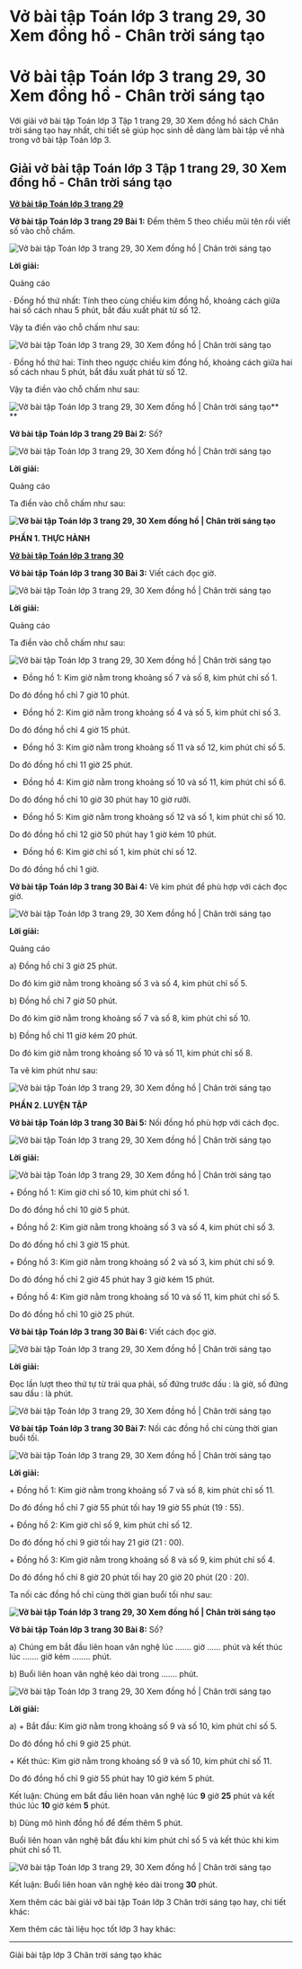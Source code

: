 # Vở bài tập Toán lớp 3 trang 29, 30 Xem đồng hồ - Chân trời sáng tạo

# Vở bài tập Toán lớp 3 trang 29, 30 Xem đồng hồ - Chân trời sáng tạo

Với giải vở bài tập Toán lớp 3 Tập 1 trang 29, 30 Xem đồng hồ sách Chân trời sáng tạo hay nhất, chi tiết sẽ giúp học sinh dễ dàng làm bài tập về nhà trong vở bài tập Toán lớp 3.

## Giải vở bài tập Toán lớp 3 Tập 1 trang 29, 30 Xem đồng hồ - Chân trời sáng tạo

[**Vở bài tập Toán lớp 3 trang 29**](https://vietjack.com/vbt-toan-3-ct/vbt-toan-lop-3-trang-29-tap-1.jsp)

**Vở bài tập Toán lớp 3 trang 29 Bài 1:** Đếm thêm 5 theo chiều mũi tên rồi viết số vào chỗ chấm.

![Vở bài tập Toán lớp 3 trang 29, 30 Xem đồng hồ | Chân trời sáng tạo](https://vietjack.com/vbt-toan-3-ct/images/xem-dong-ho-142419.PNG)

**Lời giải:**

Quảng cáo

∙ Đồng hồ thứ nhất: Tính theo cùng chiều kim đồng hồ, khoảng cách giữa hai số cách nhau 5 phút, bắt đầu xuất phát từ số 12.

Vậy ta điền vào chỗ chấm như sau:

![Vở bài tập Toán lớp 3 trang 29, 30 Xem đồng hồ | Chân trời sáng tạo](https://vietjack.com/vbt-toan-3-ct/images/xem-dong-ho-142425.PNG)

∙ Đồng hồ thứ hai: Tính theo ngược chiều kim đồng hồ, khoảng cách giữa hai số cách nhau 5 phút, bắt đầu xuất phát từ số 12.

Vậy ta điền vào chỗ chấm như sau:

![Vở bài tập Toán lớp 3 trang 29, 30 Xem đồng hồ | Chân trời sáng tạo](https://vietjack.com/vbt-toan-3-ct/images/xem-dong-ho-142421.PNG)**  
**

**Vở bài tập Toán lớp 3 trang 29 Bài 2:** Số?

![Vở bài tập Toán lớp 3 trang 29, 30 Xem đồng hồ | Chân trời sáng tạo](https://vietjack.com/vbt-toan-3-ct/images/xem-dong-ho-142423.PNG)

**Lời giải:**

Quảng cáo

Ta điền vào chỗ chấm như sau:

**![Vở bài tập Toán lớp 3 trang 29, 30 Xem đồng hồ | Chân trời sáng tạo](https://vietjack.com/vbt-toan-3-ct/images/xem-dong-ho-142435.PNG)**

**PHẦN 1. THỰC HÀNH**

[**Vở bài tập Toán lớp 3 trang 30**](https://vietjack.com/vbt-toan-3-ct/vbt-toan-lop-3-trang-30-tap-1.jsp)

**Vở bài tập Toán lớp 3 trang 30 Bài 3:** Viết cách đọc giờ.

![Vở bài tập Toán lớp 3 trang 29, 30 Xem đồng hồ | Chân trời sáng tạo](https://vietjack.com/vbt-toan-3-ct/images/xem-dong-ho-142427.PNG)

**Lời giải:**

Quảng cáo

Ta điền vào chỗ chấm như sau:

![Vở bài tập Toán lớp 3 trang 29, 30 Xem đồng hồ | Chân trời sáng tạo](https://vietjack.com/vbt-toan-3-ct/images/xem-dong-ho-142420.PNG)

* Đồng hồ 1: Kim giờ nằm trong khoảng số 7 và số 8, kim phút chỉ số 1.

Do đó đồng hồ chỉ 7 giờ 10 phút.

* Đồng hồ 2: Kim giờ nằm trong khoảng số 4 và số 5, kim phút chỉ số 3.

Do đó đồng hồ chỉ 4 giờ 15 phút.

* Đồng hồ 3: Kim giờ nằm trong khoảng số 11 và số 12, kim phút chỉ số 5.

Do đó đồng hồ chỉ 11 giờ 25 phút.

* Đồng hồ 4: Kim giờ nằm trong khoảng số 10 và số 11, kim phút chỉ số 6.

Do đó đồng hồ chỉ 10 giờ 30 phút hay 10 giờ rưỡi.

* Đồng hồ 5: Kim giờ nằm trong khoảng số 12 và số 1, kim phút chỉ số 10.

Do đó đồng hồ chỉ 12 giờ 50 phút hay 1 giờ kém 10 phút.

* Đồng hồ 6: Kim giờ chỉ số 1, kim phút chỉ số 12.

Do đó đồng hồ chỉ 1 giờ.

**Vở bài tập Toán lớp 3 trang 30 Bài 4:** Vẽ kim phút để phù hợp với cách đọc giờ.

![Vở bài tập Toán lớp 3 trang 29, 30 Xem đồng hồ | Chân trời sáng tạo](https://vietjack.com/vbt-toan-3-ct/images/xem-dong-ho-142422.PNG)

**Lời giải:**

Quảng cáo

a) Đồng hồ chỉ 3 giờ 25 phút.

Do đó kim giờ nằm trong khoảng số 3 và số 4, kim phút chỉ số 5.

b) Đồng hồ chỉ 7 giờ 50 phút.

Do đó kim giờ nằm trong khoảng số 7 và số 8, kim phút chỉ số 10.

b) Đồng hồ chỉ 11 giờ kém 20 phút.

Do đó kim giờ nằm trong khoảng số 10 và số 11, kim phút chỉ số 8.

Ta vẽ kim phút như sau:

![Vở bài tập Toán lớp 3 trang 29, 30 Xem đồng hồ | Chân trời sáng tạo](https://vietjack.com/vbt-toan-3-ct/images/xem-dong-ho-142428.PNG)

**PHẦN 2. LUYỆN TẬP**

**Vở bài tập Toán lớp 3 trang 30 Bài 5:** Nối đồng hồ phù hợp với cách đọc.

![Vở bài tập Toán lớp 3 trang 29, 30 Xem đồng hồ | Chân trời sáng tạo](https://vietjack.com/vbt-toan-3-ct/images/xem-dong-ho-142424.PNG)

**Lời giải:**

![Vở bài tập Toán lớp 3 trang 29, 30 Xem đồng hồ | Chân trời sáng tạo](https://vietjack.com/vbt-toan-3-ct/images/xem-dong-ho-142431.PNG)

\+ Đồng hồ 1: Kim giờ chỉ số 10, kim phút chỉ số 1.

Do đó đồng hồ chỉ 10 giờ 5 phút.

\+ Đồng hồ 2: Kim giờ nằm trong khoảng số 3 và số 4, kim phút chỉ số 3.

Do đó đồng hồ chỉ 3 giờ 15 phút.

\+ Đồng hồ 3: Kim giờ nằm trong khoảng số 2 và số 3, kim phút chỉ số 9.

Do đó đồng hồ chỉ 2 giờ 45 phút hay 3 giờ kém 15 phút.

\+ Đồng hồ 4: Kim giờ nằm trong khoảng số 10 và số 11, kim phút chỉ số 5.

Do đó đồng hồ chỉ 10 giờ 25 phút.

**Vở bài tập Toán lớp 3 trang 30 Bài 6:** Viết cách đọc giờ.

![Vở bài tập Toán lớp 3 trang 29, 30 Xem đồng hồ | Chân trời sáng tạo](https://vietjack.com/vbt-toan-3-ct/images/xem-dong-ho-142426.PNG)

**Lời giải:**

Đọc lần lượt theo thứ tự từ trái qua phải, số đứng trước dấu : là giờ, số đứng sau dấu : là phút.

![Vở bài tập Toán lớp 3 trang 29, 30 Xem đồng hồ | Chân trời sáng tạo](https://vietjack.com/vbt-toan-3-ct/images/xem-dong-ho-142433.PNG)

**Vở bài tập Toán lớp 3 trang 30 Bài 7:** Nối các đồng hồ chỉ cùng thời gian buổi tối.

![Vở bài tập Toán lớp 3 trang 29, 30 Xem đồng hồ | Chân trời sáng tạo](https://vietjack.com/vbt-toan-3-ct/images/xem-dong-ho-142429.PNG)

**Lời giải:**

\+ Đồng hồ 1: Kim giờ nằm trong khoảng số 7 và số 8, kim phút chỉ số 11.

Do đó đồng hồ chỉ 7 giờ 55 phút tối hay 19 giờ 55 phút (19 : 55).

\+ Đồng hồ 2: Kim giờ chỉ số 9, kim phút chỉ số 12.

Do đó đồng hồ chỉ 9 giờ tối hay 21 giờ (21 : 00).

\+ Đồng hồ 3: Kim giờ nằm trong khoảng số 8 và số 9, kim phút chỉ số 4.

Do đó đồng hồ chỉ 8 giờ 20 phút tối hay 20 giờ 20 phút (20 : 20).

Ta nối các đồng hồ chỉ cùng thời gian buổi tối như sau:

**![Vở bài tập Toán lớp 3 trang 29, 30 Xem đồng hồ | Chân trời sáng tạo](https://vietjack.com/vbt-toan-3-ct/images/xem-dong-ho-142434.PNG)**

**Vở bài tập Toán lớp 3 trang 30 Bài 8:** Số?

a) Chúng em bắt đầu liên hoan văn nghệ lúc ……. giờ …… phút và kết thúc lúc ……. giờ kém …….. phút.

b) Buổi liên hoan văn nghệ kéo dài trong ……. phút.

![Vở bài tập Toán lớp 3 trang 29, 30 Xem đồng hồ | Chân trời sáng tạo](https://vietjack.com/vbt-toan-3-ct/images/xem-dong-ho-142430.PNG)

**Lời giải:**

a) + Bắt đầu: Kim giờ nằm trong khoảng số 9 và số 10, kim phút chỉ số 5.

Do đó đồng hồ chỉ 9 giờ 25 phút.

\+ Kết thúc: Kim giờ nằm trong khoảng số 9 và số 10, kim phút chỉ số 11.

Do đó đồng hồ chỉ 9 giờ 55 phút hay 10 giờ kém 5 phút.

Kết luận: Chúng em bắt đầu liên hoan văn nghệ lúc **9** giờ **25** phút và kết thúc lúc **10** giờ kém **5** phút.

b) Dùng mô hình đồng hồ để đếm thêm 5 phút.

Buổi liên hoan văn nghệ bắt đầu khi kim phút chỉ số 5 và kết thúc khi kim phút chỉ số 11.

![Vở bài tập Toán lớp 3 trang 29, 30 Xem đồng hồ | Chân trời sáng tạo](https://vietjack.com/vbt-toan-3-ct/images/xem-dong-ho-142432.PNG)

Kết luận: Buổi liên hoan văn nghệ kéo dài trong **30** phút.

Xem thêm các bài giải vở bài tập Toán lớp 3 Chân trời sáng tạo hay, chi tiết khác:

Xem thêm các tài liệu học tốt lớp 3 hay khác:

* * *

Giải bài tập lớp 3 Chân trời sáng tạo khác
